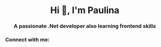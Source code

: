 <h1 align="center">Hi 👋, I'm Paulina</h1>
<h3 align="center">A passionate .Net developer also learning frontend skills</h3>

<h3 align="left">Connect with me:</h3>
<p align="left">
</p>
